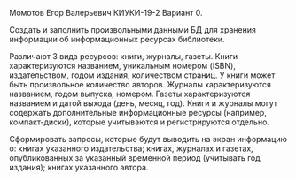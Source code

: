 
Момотов Егор Валерьевич КИУКИ-19-2 Вариант 0. 

Создать и заполнить произвольными данными БД для хранения информации об информационных ресурсах библиотеки.

Различают 3 вида ресурсов: книги, журналы, газеты. 
Книги характеризуются названием, уникальным номером (ISBN), издательством, годом издания, количеством страниц. 
У книги может быть произвольное количество авторов. Журналы характеризуются названием, годом выпуска, номером. 
Газеты характеризуются названием и датой выхода (день, месяц, год).
Книги и журналы могут содержать дополнительные информационные ресурсы (например, компакт-диски), которые учитываются и регистрируются отдельно.

Сформировать запросы, которые будут выводить на экран информацию о:
  книгах указанного издательства;
  книгах, журналах и газетах, опубликованных за указанный временной период (учитывать год издания);
  книгах указанного автора.
  
